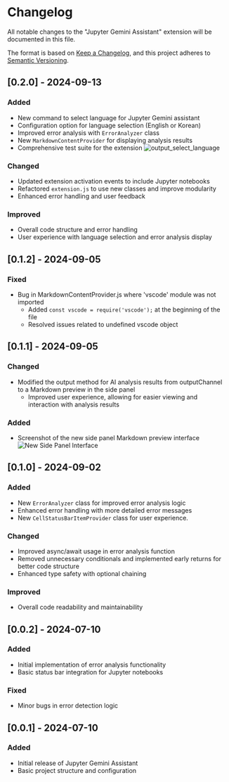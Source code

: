 # Changelog
All notable changes to the "Jupyter Gemini Assistant" extension will be documented in this file.

The format is based on [Keep a Changelog](https://keepachangelog.com/en/1.0.0/),
and this project adheres to [Semantic Versioning](https://semver.org/spec/v2.0.0.html).

## [0.2.0] - 2024-09-13
### Added
- New command to select language for Jupyter Gemini assistant
- Configuration option for language selection (English or Korean)
- Improved error analysis with `ErrorAnalyzer` class
- New `MarkdownContentProvider` for displaying analysis results
- Comprehensive test suite for the extension
![output_select_language](https://github.com/user-attachments/assets/4383f5ef-3c56-4cc5-aa7f-2a32e04a7ef0)

### Changed
- Updated extension activation events to include Jupyter notebooks
- Refactored `extension.js` to use new classes and improve modularity
- Enhanced error handling and user feedback

### Improved
- Overall code structure and error handling
- User experience with language selection and error analysis display

## [0.1.2] - 2024-09-05
### Fixed
- Bug in MarkdownContentProvider.js where 'vscode' module was not imported
  - Added `const vscode = require('vscode');` at the beginning of the file
  - Resolved issues related to undefined vscode object

## [0.1.1] - 2024-09-05
### Changed
- Modified the output method for AI analysis results from outputChannel to a Markdown preview in the side panel
  - Improved user experience, allowing for easier viewing and interaction with analysis results

### Added
- Screenshot of the new side panel Markdown preview interface
  ![New Side Panel Interface](https://github.com/user-attachments/assets/5445d853-490c-469f-a060-5f6919d071e4)

## [0.1.0] - 2024-09-02
### Added
- New `ErrorAnalyzer` class for improved error analysis logic
- Enhanced error handling with more detailed error messages
- New `CellStatusBarItemProvider` class for user experience.

### Changed
- Improved async/await usage in error analysis function
- Removed unnecessary conditionals and implemented early returns for better code structure
- Enhanced type safety with optional chaining

### Improved
- Overall code readability and maintainability

## [0.0.2] - 2024-07-10
### Added
- Initial implementation of error analysis functionality
- Basic status bar integration for Jupyter notebooks

### Fixed
- Minor bugs in error detection logic

## [0.0.1] - 2024-07-10
### Added
- Initial release of Jupyter Gemini Assistant
- Basic project structure and configuration